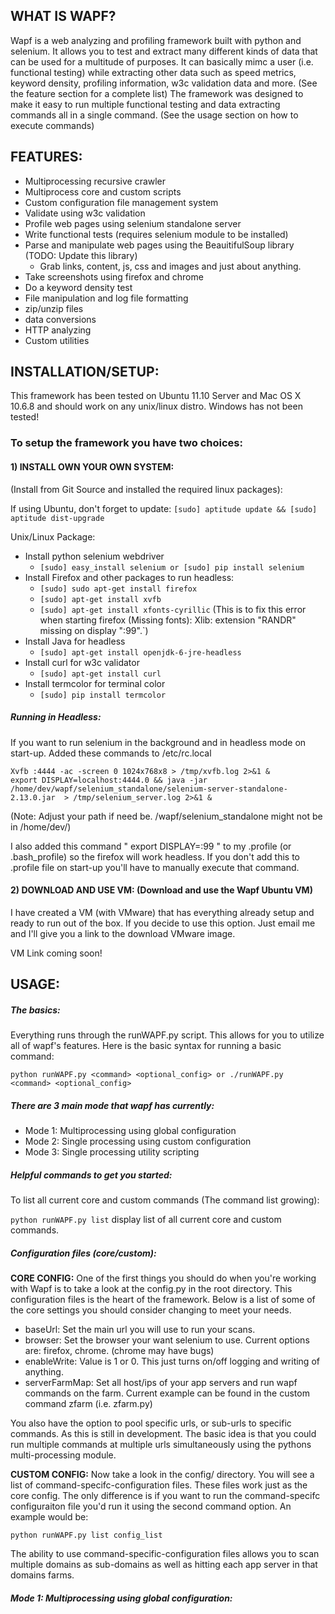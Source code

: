 
## WHAT IS WAPF?

Wapf is a web analyzing and profiling framework built with python and selenium. It allows you to test and extract many different kinds of data that can be used for a multitude of purposes. It can basically mimc a user (i.e. functional testing) while extracting other data such as speed metrics, keyword density, profiling information, w3c validation data and more. (See the feature section for a complete list) The framework was designed to make it easy to run multiple functional testing and data extracting commands all in a single command. (See the usage section on how to execute commands)
	

## FEATURES:
*	Multiprocessing recursive crawler
*	Multiprocess core and custom scripts
*	Custom configuration file management system
*	Validate using w3c validation
*	Profile web pages using selenium standalone server
*	Write functional tests (requires selenium module to be installed)
*	Parse and manipulate web pages using the BeauitifulSoup library (TODO: Update this library)
	*	Grab links, content, js, css and images and just about anything.
*	Take screenshots using firefox and chrome
*	Do a keyword density test
*	File manipulation and log file formatting
*	zip/unzip files
*	data conversions
*	HTTP analyzing
*	Custom utilities


## INSTALLATION/SETUP:
This framework has been tested on Ubuntu 11.10 Server and Mac OS X 10.6.8 and should work on any unix/linux distro. Windows has not been tested! 
	
### To setup the framework you have two choices:
#### 1) INSTALL OWN YOUR OWN SYSTEM: 
  (Install from Git Source and installed the required linux packages): 

  
If using Ubuntu, don't forget to update:
	``` [sudo] aptitude update && [sudo] aptitude dist-upgrade ```
	
Unix/Linux Package:
*	Install python selenium webdriver 
	*	``` [sudo] easy_install selenium or [sudo] pip install selenium ```
*	Install Firefox and other packages to run headless:
	*	``` [sudo] sudo apt-get install firefox ``` 
	*	``` [sudo] apt-get install xvfb ```
	*	``` [sudo] apt-get install xfonts-cyrillic ``` (This is to fix this error when starting firefox (Missing fonts): Xlib:  extension "RANDR" missing on display ":99".`)
*	Install Java for headless 
	*	``` [sudo] apt-get install openjdk-6-jre-headless ```
*	Install curl for w3c validator 
	*	```[sudo] apt-get install curl```
*	Install termcolor for terminal color
	*	```[sudo] pip install termcolor```
	
##### Running in Headless:
If you want to run selenium in the background and in headless mode on start-up. Added these commands to /etc/rc.local

    Xvfb :4444 -ac -screen 0 1024x768x8 > /tmp/xvfb.log 2>&1 &
    export DISPLAY=localhost:4444.0 && java -jar /home/dev/wapf/selenium_standalone/selenium-server-standalone-2.13.0.jar  > /tmp/selenium_server.log 2>&1 &
	
(Note: Adjust your path if need be. /wapf/selenium_standalone might not be in /home/dev/)
	
I also added this command " export DISPLAY=:99 " to my .profile (or .bash_profile) so the firefox will work headless. If you don't add this to .profile file on start-up you'll have to manually execute that command.
	


#### 2) DOWNLOAD AND USE VM: (Download and use the Wapf Ubuntu VM)
	
 I have created a VM (with VMware) that has everything already setup and ready to run out of the box. If you decide to use this option. Just email me and I'll give you a link to the download VMware image. 
 
 VM Link coming soon!

	
## USAGE:
#####	The basics:
Everything runs through the runWAPF.py script. This allows for you to utilize all of wapf's features. Here is the basic syntax for running a basic command:

    python runWAPF.py <command> <optional_config> or ./runWAPF.py <command> <optional_config>
	
#####	There are 3 main mode that wapf has currently:
*	Mode 1: Multiprocessing using global configuration 
*	Mode 2: Single processing using custom configuration 
*	Mode 3: Single processing utility scripting
	
#####	 Helpful commands to get you started:

To list all current core and custom commands (The command list growing):

``` python runWAPF.py list ``` display list of all current core and custom commands.

#####	 Configuration files (core/custom):

**CORE CONFIG:** One of the first things you should do when you're working with Wapf is to take a look at the config.py in the root directory. This configuration files is the heart of the framework. Below is a list of some of the core settings you should consider changing to meet your needs. 
*	baseUrl: Set the main url you will use to run your scans. 
*	browser: Set the browser your want selenium to use. Current options are: firefox, chrome. (chrome may have bugs)
*	enableWrite: Value is 1 or 0. This just turns on/off logging and writing of anything.
*	serverFarmMap: Set all host/ips of your app servers and run wapf commands on the farm. Current example can be found in the custom command zfarm (i.e. zfarm.py)

You also have the option to pool specific urls, or sub-urls to specific commands. As this is still in development. The basic idea is that you could run multiple commands at multiple urls simultaneously using the pythons multi-processing module.

**CUSTOM CONFIG:** Now take a look in the config/ directory. You will see a list of command-specifc-configuration files. These files work just as the core config. The only difference is if you want to run the command-specifc configuraiton file you'd run it using the second command option. An example would be:

    python runWAPF.py list config_list

The ability to use command-specific-configuration files allows you to scan multiple domains as sub-domains as well as hitting each app server in that domains farms. 




#####	**Mode 1:** Multiprocessing using global configuration:


 
 


